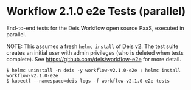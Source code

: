 # Workflow 2.1.0 e2e Tests (parallel)

End-to-end tests for the Deis Workflow open source PaaS, executed in parallel.

NOTE: This assumes a fresh `helmc install` of Deis v2. The test suite creates
an initial user with admin privileges (who is deleted when tests complete).
See https://github.com/deis/workflow-e2e for more detail.

```console
$ helmc uninstall -n deis -y workflow-v2.1.0-e2e ; helmc install workflow-v2.1.0-e2e
$ kubectl --namespace=deis logs -f workflow-v2.1.0-e2e tests
```
